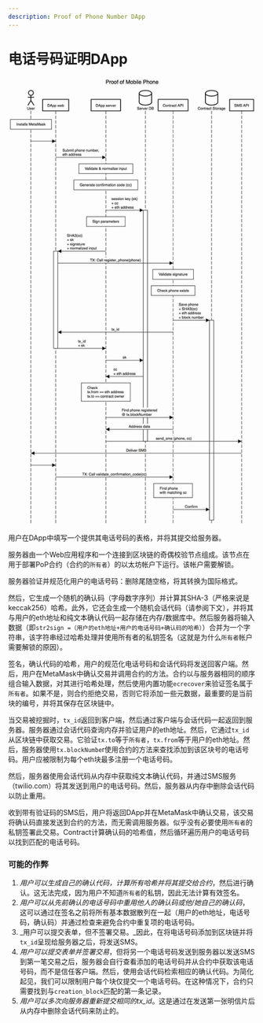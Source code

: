 ```yaml
---
description: Proof of Phone Number DApp
---
```


# 电话号码证明DApp

![&#x70B9;&#x51FB;&#x56FE;&#x7247;&#x53EF;&#x653E;&#x5927;](../../../../.gitbook/assets/pona.png)

用户在DApp中填写一个提供其电话号码的表格，并将其提交给服务器。

服务器由一个Web应用程序和一个连接到区块链的奇偶校验节点组成。该节点在用于部署PoP合约（合约的`所有者`）的以太坊帐户下运行。该帐户需要解锁。

服务器验证并规范化用户的电话号码：删除尾随空格，将其转换为国际格式。

然后，它生成一个随机的确认码（字母数字序列）并计算其SHA-3（严格来说是keccak256）哈希。此外，它还会生成一个随机会话代码（请参阅下文），并将其与用户的eth地址和纯文本确认代码一起存储在内存/数据库中。然后服务器将输入数据（即`str2sign =（用户的eth地址+用户的电话号码+确认码的哈希）`）合并为一个字符串，该字符串经过哈希处理并使用所有者的私钥签名（这就是为什么`所有者`帐户需要解锁的原因）。

签名，确认代码的哈希，用户的规范化电话号码和会话代码将发送回客户端。然后，用户在MetaMask中确认交易并调用合约的方法。合约以与服务器相同的顺序组合输入数据，对其进行哈希处理，然后使用内置功能`ecrecover`来验证签名属于`所有者`。如果不是，则合约拒绝交易，否则它将添加一些元数据，最重要的是当前块的编号，并将其保存在区块链中。

当交易被挖掘时，`tx_id`返回到客户端，然后通过客户端与会话代码一起返回到服务器。服务器通过会话代码查询内存并验证用户的eth地址。然后，它通过`tx_id`从区块链中获取交易。它验证`tx.to`等于`所有者`，`tx.from`等于用户的eth地址。然后，服务器使用`tx.blockNumbe`r使用合约的方法来查找添加到该区块号的电话号码。用户应被限制为每个eth块最多注册一个电话号码。

然后，服务器使用会话代码从内存中获取纯文本确认代码，并通过SMS服务（twilio.com）将其发送到用户的电话号码。然后，服务器从内存中删除会话代码以防止重用。

收到带有验证码的SMS后，用户将返回DApp并在MetaMask中确认交易，该交易将确认码直接发送到合约的方法，而无需调用服务器。似乎没有必要使用`所有者`的私钥签署此交易。Contract计算确认码的哈希值，然后循环遍历用户的电话号码以找到匹配的电话号码。

### 可能的作弊 

1. _用户可以生成自己的确认代码，计算所有哈希并将其提交给合约_，然后进行确认。这无法完成，因为用户不知道`所有者`的私钥，因此无法计算有效签名。
2. _用户可以从先前确认的电话号码中重用他人的确认码或他/她自己的确认码_，这可以通过在签名之前将所有基本数据散列在一起（用户的eth地址，电话号码，确认码）并通过检查来避免合约中重复项的电话号码。
3. _用户可以提交表单，但不签署交易。_因此，在将电话号码添加到区块链并将`tx_id`呈现给服务器之后，将发送SMS。
4. _用户可以提交表单并签署交易_，但将另一个电话号码发送到服务器以发送SMS到第一笔交易之后，服务器会自行查看添加的电话号码并从合约中获取该电话号码，而不是信任客户端。然后，使用会话代码检索相应的确认代码。为简化起见，我们可以限制用户每个块仅提交一个电话号码。在这种情况下，合约只需要找到与`creation_block`匹配的第一条记录。
5. _用户可以多次向服务器重新提交相同的tx\_id_。这是通过在发送第一张明信片后从内存中删除会话代码来防止的。

